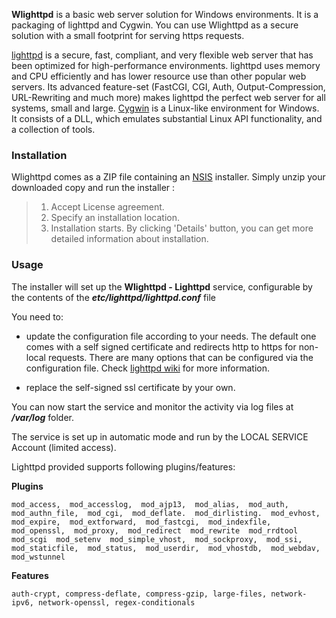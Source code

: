**Wlighttpd** is a basic web server solution for Windows environments. It is a packaging of lighttpd and Cygwin. You can use Wlighttpd as a secure solution with a small footprint for serving https requests.

[lighttpd](https://www.lighttpd.net/ "Lighttpd - Fly light") is a secure, fast, compliant, and very flexible web server that has been optimized for high-performance environments. lighttpd uses memory and CPU efficiently and has lower resource use than other popular web servers. Its advanced feature-set (FastCGI, CGI, Auth, Output-Compression, URL-Rewriting and much more) makes lighttpd the perfect web server for all systems, small and large. [Cygwin](http://www.cygwin.com/) is a Linux-like environment for Windows. It consists of a DLL, which emulates substantial Linux API functionality, and a collection of tools.

### Installation

Wlighttpd comes as a ZIP file containing an [NSIS](https://nsis.sourceforge.io/Main_Page) installer. Simply unzip your downloaded copy and run the installer :

> 1.  Accept License agreement.
> 2.  Specify an installation location.
> 3.  Installation starts. By clicking 'Details' button, you can get more detailed information about installation.

### Usage

The installer will set up the **Wlighttpd - Lighttpd** service, configurable by the contents of the _**etc/lighttpd/lighttpd.conf**_ file

You need to:

*   update the configuration file according to your needs. The default one comes with a self signed certificate and redirects http to https for non-local requests. There are many options that can be configured via the configuration file. Check [lighttpd wiki](https://redmine.lighttpd.net/projects/lighttpd/wiki) for more information.

*   replace the self-signed ssl certificate by your own.

You can now start the service and monitor the activity via log files at _**/var/log**_ folder.

The service is set up in automatic mode and run by the LOCAL SERVICE Account (limited access).

Lighttpd provided supports following plugins/features:

**Plugins**
```
mod_access,  mod_accesslog,  mod_ajp13,  mod_alias,  mod_auth,  mod_authn_file,  mod_cgi,  mod_deflate.  mod_dirlisting.  mod_evhost,  mod_expire,  mod_extforward,  mod_fastcgi,  mod_indexfile,  mod_openssl,  mod_proxy,  mod_redirect  mod_rewrite  mod_rrdtool  mod_scgi  mod_setenv  mod_simple_vhost,  mod_sockproxy,  mod_ssi,  mod_staticfile,  mod_status,  mod_userdir,  mod_vhostdb,  mod_webdav,  mod_wstunnel
```
**Features**
```
auth-crypt, compress-deflate, compress-gzip, large-files, network-ipv6, network-openssl, regex-conditionals
```
